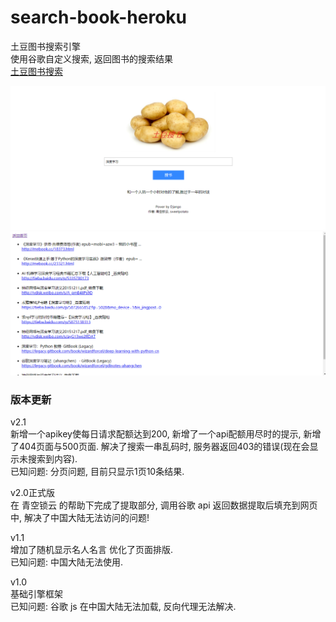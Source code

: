 # search-book-heroku
土豆图书搜索引擎<br>
使用谷歌自定义搜索, 返回图书的搜索结果<br>
<a href="https://search-books.herokuapp.com/">土豆图书搜索</a>


![搜索引擎](https://raw.githubusercontent.com/justsweetpotato/makedown-img-store/master/search/10.png)
![搜索结果](https://raw.githubusercontent.com/justsweetpotato/makedown-img-store/master/search/11.png)



### 版本更新
v2.1<br>
新增一个apikey使每日请求配额达到200, 新增了一个api配额用尽时的提示, 新增了404页面与500页面. 解决了搜索一串乱码时, 服务器返回403的错误(现在会显示未搜索到内容).<br>
已知问题: 分页问题, 目前只显示1页10条结果.

v2.0正式版<br>
在 青空锁云 的帮助下完成了提取部分, 调用谷歌 api 返回数据提取后填充到网页中, 解决了中国大陆无法访问的问题!

v1.1<br>
增加了随机显示名人名言 优化了页面排版.<br>
已知问题: 中国大陆无法使用.

v1.0<br>
基础引擎框架<br>
已知问题: 谷歌 js 在中国大陆无法加载, 反向代理无法解决.<br>



